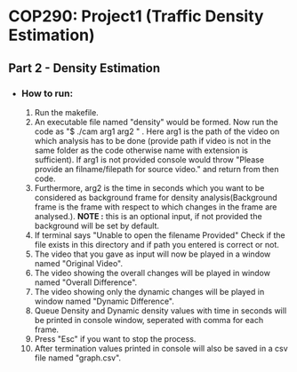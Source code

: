 # COP290: Project1 (Traffic Density Estimation)

## Part 2 - __Density Estimation__

  * ### __How to run:__
    1. Run the makefile.
    2. An executable file named "density" would be formed. Now run the code as "$ ./cam arg1 arg2 " . Here arg1 is the path of the video on which analysis has to be done (provide path if video is not in the same folder as the code otherwise name with extension is sufficient). If arg1 is not provided console would throw "Please provide an filname/filepath for source video." and return from then code.
    3. Furthermore, arg2 is the time in seconds which you want to be considered as background frame for density analysis(Background frame is the frame with respect to which changes in the frame are analysed.). __NOTE :__ this is an optional input, if not provided the background will be set by default. 
    4. If terminal says "Unable to open the filename Provided" Check if the file exists in this directory and if path you entered is correct or not.
    5. The video that you gave as input will now be played in a window named "Original Video".
    6. The video showing the overall changes will be played in window named "Overall Difference".
    7. The video showing only the dynamic changes will be played in window named "Dynamic Difference".
    8. Queue Density and Dynamic density values with time in seconds will be printed in console window, seperated with comma for each frame.
    9. Press "Esc" if you want to stop the process.
    10. After termination values printed in console will also be saved in a csv file named "graph.csv".
